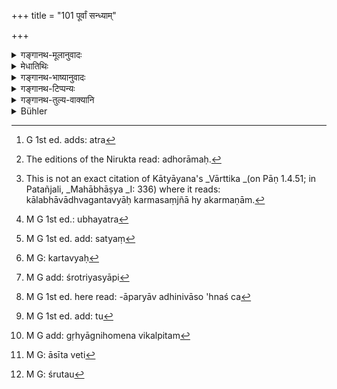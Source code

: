+++
title = "101 पूर्वां सन्ध्याम्"

+++

<details><summary>गङ्गानथ-मूलानुवादः</summary>

Everyday during the earlier twilight one should stand repeating the Sāvitrī, till the sun becomes distinctly visible; and during the later twilight he should sit till the stars ark clearly seen.—(101)
</details>

<details><summary>मेधातिथिः</summary>

संमुखे प्रातः **पूर्वा संध्या** । आदित्यास्तमये **पश्चिमा** । तां **तिष्ठेत् जपन् सावित्रीम्** । आसनाद् उत्थाय निवृत्तगतिर् एकत्र देशे स्यात् । सावित्री उक्तैव "तत् सवितुर् वरेण्यम्" इति । तस्या ह्य् अनुवादाः । ॐकारादिविधिः श्लोके संध्याजपार्थम् "एतद् अक्षरम् एतां च" इति (म्ध् २.७८) । **आर्कदर्शनाद्** इति । यावद् भगवान् आदित्यो दृष्टः । जपस्थानयोर् अयम् एव विनिर्देशः ।

- <u>ननु</u> किम्[^३०७] विधिना, अर्कोदय एव संध्या निवर्तते । तथा हि, न सर्वं तमः क्षीणं नापि परिपूर्णः प्रकाश एषा संध्या । उक्तं च- 


[^३०७]:
     G 1st ed. adds: atra

- दिवि प्रकाशो भुवि चान्धकारः कालः स सावित्र इति प्रदिष्टः ।

निरुक्ते ऽप्य् उक्तम्- "अधोभागः[^३०८] सावित्रः इति पशुसमाम्नाये विज्ञायते । कस्मात् सामान्याद् अधस्ताद् रामो ऽधस्तात् कृष्णः" इति (निर् १२.१३) । आदित्योदये च सर्वतस् तमो निवर्तते । उभयधर्मानिवृत्तौ च संध्या- रात्रिधर्मे ऽहर्धर्मे च । अत्यन्तसंयोगे चैषा द्वितीया **संध्याम्** इति । तेन यावत् संध्याकालं तिष्ठेद् इत्य् उक्तं भवति । ततः परं स्वातन्त्र्यं स्थितम् एव । 


[^३०८]:
     The editions of the Nirukta read: adhorāmaḥ.

- <u>केचिद्</u> आहुर् नैवेयम् अत्यन्तसंयोगे द्वितीया । किं तर्हि "कालश् चाकर्मकाणां कर्मसंज्ञो भवति" इति[^३०९] वार्तिककारस् तत्र "कर्मणि द्वितीया" (पाण् २.३.२) इत्य् एव द्वितीया । यत् तु "कालाध्वनोर् अत्यन्तसंयोगे" (पाण् २.३.५) इति तद् यत्र क्रियावाची शब्दो न प्रयुज्यते । क्रोशं कुटिला नदी, सर्वरात्रं कल्याणी । यत्र[^३१०] च सकर्मको धातुः- मासम् अधीयत इति[^३११] तस्य विषयः । इह पुनः संध्यां तिष्ठेद् इति तिष्ठतिर् अकर्मकः । अतो विधिनिर्देशः कृत्स्नसंध्याप्राप्त्यर्थं स्थानासनयोः कर्तुम्[^३१२] । आरम्भकालस् त्व् इह नोक्तः, संध्याशब्देनैव समर्पितत्वात् । य एव हि संध्याकालस्यारम्भः स एव तद्विधेः[^३१३] । न हि पूर्णमास्यादिकालवद् दीर्घः संध्याकालः, यदि विलम्बः स्याद् दुर्लक्षो ह्य् असाव् अतिसूक्ष्मत्वात् तुलान्तरयोर् इव नामोन्नासौ । अलक्ष्यपौर्वापर्यौ रात्रेर् विरामो ऽह्नश् च प्रारम्भः[^३१४] । अतिशीघ्रगतिर् भगवान् भास्करस् तस्य यथा निर्भुक्ते राशौ राश्यन्तरसंक्रमणं[^३१५] त्रुटिमात्रकालम् इच्छन्ति ज्यौतिषिकाः । एवं देवसारम्भावसानयोर् अप्य् उदयास्तमयौ । प्रागुदयाद् रात्रिर् उदिते ऽहः । अनेन च नास्ति संध्या, आदित्योदयेनैव रात्रिविरामात् । अत एवोदयास्तमयसमीपयोर् अनुष्ठानप्रवृत्तिः । स्पष्टे च सूर्ये नक्षत्रेषु च निवृत्तिर् यतो य इयन्तं कालम् उपास्ते तेनावश्यं मुख्ये काले विधिर् निर्वर्तितो भवति । अत एव च यावान् सावित्रः कालः सेह संध्याभिप्रेता न ज्योतिःशास्त्रगणिता । सा चोक्ता पुरस्तात् ।


[^३१५]:
     M G 1st ed. add: tu


[^३१४]:
     M G 1st ed. here read: -āparyāv adhinivāso 'hnaś ca


[^३१३]:
     M G add: śrotriyasyāpi


[^३१२]:
     M G: kartavyaḥ


[^३११]:
     M G 1st ed. add: satyaṃ


[^३१०]:
     M G 1st ed.: ubhayatra


[^३०९]:
     This is not an exact citation of Kātyāyana's _Vārttika _(on Pāṇ 1.4.51; in Patañjali, _Mahābhāṣya _I: 336) where it reads: kālabhāvādhvagantavyāḥ karmasaṃjñā hy akarmaṇām.

- <u>यद्य्</u> एवं येषाम् अयम् एवाग्निहोत्रकालस् तेषां संध्याविधेर् अभावः प्रसक्तः । 

- <u>केयं</u> परिनोदना । श्रौतेन स्मार्तस्य बाधो युक्त एव ।[^३१६] नैव चात्र विरोधः । तिष्ठतापि शक्यं होतुम् आसीनेन च । 


[^३१६]:
     M G add: gṛhyāgnihomena vikalpitam

- <u>ननु</u> च न केवले स्थानासने संध्ययोर् विहिते, किं तु त्रिकजपो ऽपि । तच् च सावित्रीं जपन् कथं होममन्त्रम् उच्चारयेत् । 

- <u>अस्तु</u> जपस्य बाधः । प्रधाने तावत् स्थानासने न विरुध्येते । "गुणलोपे च मुख्यस्य" (प्म्स् १०.२.६२) इत्य् अनेन न्यायेन जपस्याङ्गत्वाद् बाधो युक्तः । तयोश् च प्रधानत्वं साक्षाद् विधिसंबन्धात् तिष्ठेद् आसीतेति[^३१७] च । जपस्य तु गुणत्वम्, शत्रन्तत्वाज् जपतेर् लक्षणत्वावगमात् । अधिकारसंबन्धश् च स्थानासनयोर् एव, "न तिष्ठति तु यः पूर्वाम्" तथा "तिष्ठन् नैशम् एनो व्यपोहति" इति (म्ध् १.१०३, १०२ ) ।


[^३१७]:
     M G: āsīta veti

- <u>यत् तु</u> केनचिद् उक्तम्- तिष्ठतिर् अत्र गुणः, प्रधानं जपकर्म । ततो हि फलम् अश्रौष्मेति । <u>तत्रोच्यते</u> । नैवायं कामिनो ऽधिकारः । कुतः फलश्रवणम् । यत् तु प्रणवादिवाक्ये "वेदपुण्येन युज्यते" (म्ध् २.७८) इति फलानुवादभ्रमः, स तत्रैव निर्णीतः । तस्मात् स्थानासने प्रधाने ।

- <u>अथ वा</u> अग्निहोत्रिणः सकृत् सावित्रीं जपिष्यन्ति त्रिर् आवर्तयिष्यन्ति वा । न तावताग्निहोत्रस्य कालातिपत्तिः । अश्नन् सायं विनिर्मुक्त इति न तावता विहन्यते । अश्नशब्दः चिरकालवचनः । तावता च कृतः संध्यार्थो भवति । अर्कदर्शनपर्यन्तता ह्य् अङ्गम् एव । उदितहोमिनां कृतसंध्यानाम् एवाग्निहोत्रहोमः । 

- गौतमेन तु "सज्योतिष्या ज्योतिषो दर्शनात्" इति (ग्ध् २.११) सूत्रस्यार्थः । एतावान् कालः संध्योच्यते । न विध्यङ्गम् । तत्रैतावति काले नास्त्य् आवृत्तिः । यथा "पौर्णमास्यां यजेत" (श्ब् ११.१.३.६) इति न कालानुरोधेन कर्मण आवृत्तिः, तथा पूर्वां संध्यां सनक्षत्रां पश्चिमां सदिवाकराम् इति, तद् अपि काललक्षणम् एतावान् काल इह संध्याशब्देनोच्यते । तत्र सांध्यो विधिर् अनुष्ठेयः । तत्रेयति संध्याशब्दवाच्ये काले च मुहूर्तमात्रे यदि त्रिचतुरासु कालकलासु स्थानासनजपान् कुर्यात्, संपन्न एव विध्यर्थः । न ह्य् अत्र कृत्स्नकालव्याप्तिः श्रुता[^३१८] मनोर् इव । सर्वथाग्निहोत्रसंध्याविधी समानकालाव् अपि शक्याव् अनुष्ठातुम् ।


[^३१८]:
     M G: śrutau

- **सदा**शब्दो नित्यताम् आह । उभयसंध्याशेषः । **आसीत** आसनम् अनूर्ध्वतावस्थानम् उपविष्टो भवेत् । **ऋक्षं** नक्षत्रम् । **आ** तद्**विभावनात्** । **आर्कदर्शनाद्** इति य आकारः स इहानुषक्तव्यः । **सम्यक्**शब्दो दर्शनविभावनयोर् विशेषणम् । सम्यग् यदा परिपूर्णमण्डल आदित्यो भवति, नक्षत्राणि च भास्वन्ति स्वभासा युक्तानि नादित्यतेजोऽभिभूतानि ॥ २.१०१ ॥
</details>

<details><summary>गङ्गानथ-भाष्यानुवादः</summary>

‘*Earlier twilight*’ is that when the morning is ahead; and the ‘later twilight’ is that when the sun sets. During the former ‘*one should stand, repeating the Sāvitrī*; *i.e*., rising from the seat, one should desist from moving and continue to remain at the same place. The ‘*Sāvitrī*’ has already been described as the verse ‘*tatsavitur varenyam*’; and it is this verse that has been referred to in the verse 2.78 laying down the pronouncing of the syllable ‘*om*,’ etc., in connection with the reciting of the Twilight Prayers.

‘*Till the sun is visible*’—till the blessed God Sun becomes seen.

The present verse contains the injunction of the *Repeating* (of the
*Sāvitrī*) and the *Standing*.

*Question*:—“What is the use of laying down the limit? The ‘twilight’
naturally ceases at sun-rise. For the very definition of ‘Twilight’ is that ‘it is that time during which darkness is not all gone, nor is light quite complete.’ It is also thus described—‘When there is brightness in the sky and darkness on the earth, this time has been called sacred to the Sun.’ In the *Nirukta* also it is said that ‘When there is ruddiness below, it is the *Sāvitra* time.’ In works dealing with animals also it is said—‘From what similarity—because it is ruddy underneath, and black underneath.’ And as a matter of fact, darkness ceases entirely at sunrise. It is ‘twilight’ when the characteristics of neither day nor night have ceased. The Accusative ending in ‘*Sandyām*’ denotes *duration*; hence the meaning is that so long as the time of twilight continues he should remain standing; and after that the man is naturally free.”

In answer to this some people have held that the Accusative ending here does not denote *duration*, it denotes the *objective* itself, in accordance with the declaration of the author of the *Vārtika* that ‘time conies to be called the object of intransitive verbs.’ As regards Pāṇini’s rule (2.3.5) laying down the use of the Accusative in the sense of ‘duration of time and space,’ it refers either to (1) such sentences as do not contain a verb signifying some action,—*e.g*., ‘the river crooked *for two miles* (*krośam*),’ ‘blessed *throughout the night* (*sarva-* *rātram*),’—or (2) where the verb used is a transitive one,—*e.g*., ‘the book is studied *for a month* (*māsam*).’ In the present instance however, in the sentence ‘*pūrvām sandhyām tiṣṭhet*,’—the root ‘*sthū*’ is intransitive. Hence the injunction in the text must be taken as meant to imply simply that the acts of
*standing* and *sitting* should be done during the two Twilights. The
precise time for the beginning of the acts is not directly laid down; for the simple reason that it is already implied: the time for the beginning of the enjoined act is the same as that of the period of ‘twilight.’ This period of ‘twilight’ is not a lengthy one, like that of the ‘Full Moon Day’ and the like; so that if there were any delay (in the beginning), the time would be difficult to detect; because the time falling between the end of night and the beginning of day is extremely subtle, and the sequence between these two is as difficult to discern as that between the rising of one and the dipping of another pan of the weighing scale. The Sun-god is extremely swift in his movements; and the time intervening between his passing from one zodiacal sign and entering into another has been regarded by astronomers to be a mere ‘truṭi,’ infinitesimal Similarly with the rising and setting of the Sun as indicating the beginning and end of the day. Before sun-rise it is ‘Night,’ and after sun-rise it is ‘Day’; and under this explanation there is no such time as ‘Twilight’; the rising of the sun h aving put an end to the night. It is for this reason that the performance is begun at times approximating to sunrise and sunset; and it ceases as soon as either the sun or the stars become distinctly visible. And hence one who continues the performance during such time is regarded as having fulfilled the injunction at the proper time. Thus what is meant by ‘Twilight’ here is just that time which is ‘*Sāvitra*’—pertaining to the Sun,—and not that infinitesimal point of time postulated in astronomical works, which has been referred to above.

*Objection*.—“If this is so, then the offering of Twilight Prayers
becomes impossible for those for whom the said time is exactly at which they perform their *Agnihotra*.”

*Answer*.—What is this objection? In the first place it is only right
that what is enjoined in the *Smṛti* (*i.e*., the Twilight Prayers) should be set aside by what is enjoined in the *Śruti* (*i.e., the Agnihotra*). But as a matter of fact, there is no incompatibility between the two acts; for the Agnihotra-oblations (laid down by *Śruti*) could very well be offered by one while he is *standing* or *sitting* (which two acts are enjoined by the present verse).

“But it is not only *standing* and *sitting* that are enjoined by the present text; the repeating of the threefold Mantra is also prescribed. So that while one is repeating the (according to the present verse), how could he, at the same time, recite the Mantras prescribed in connection with the *Agnihotra* - oblations?”

Well, in that case, the repeating (of the *Sāvitrī*, etc.) might be set aside; but there would be no such incompatibility in connection with the acts of *standing* and *sitting*, which are the principal factors in the present injunction. And in accordance with the principle enunciated in Jaimini’s *Sūtra* (10. 2. 63), it is only right that the act of
*repeating the Sāvitrī*,—which is only a subordinate factor—should be
set aside. That the acts of *standing* and *sitting* are the principal factors is shown by the fact that the injunctive words ‘*tiṣṭhet*, (should stand) ‘*āsīta*’ (‘should sit’) directly enjoin those acts only; and that the *repeating* of the *Sāvitrī* is the subordinate factor is shown by the fact that it is spoken of by means of the present participial epithet (‘*japan*,’ ‘repeating’), which shows that it is only a qualifying adjunct. And the real connection with the injunction is of the acts of *standing* and *sitting* only; as is also made clear by what follows in the next two verses.

Some people have held that in the present context *standing* is the subordinate and the act of *repeating* the predominant factor, as it is from the latter that we have read of results following (in verse 78).

In answer to this we make the following observations: The present context is not intended for persons moved by personal desires; hence why should the text speak of any desirable results? As regards the misconception that people h ave regarding the declaration in verse 78—‘He becomes endowed with Vedic merit’—describing the syllable ‘*om*,’ etc., as being a description of results,—this we have already disposed of under that context. Hence we conclude that in the present context,
*standing* and *sitting* are the predominant factors.

Or, it may be that those who perforin the *Agnihotra* shall recite the
*Sāvitrī* only once, or shall repeat it thrice; and this much of it will
not interfere with the time prescribed for the *Agnihotra*. \[Just as even though it is stated that ‘in the evening one becomes free by muttering prayers for a long time,’ yet this does not interfere with the performance of the *Agnihotra*. The term ‘*aśna*’ stands for *long time.\]* And yet the said recitation of the *Sāvitrī* would accomplish the purpose of the Twilight Prayers; specially as the assertion that the repeating is to go on *till the sun is seen* is only a subordinate factor in the Injunction (and hence need not be necessarily followed).

\[The above applies to such *Agnihotrins* only as have adopted the time before sun-rise for their offerings.\] As for those who have adopted the time *after sunrise*, (the difficulty does not arise, and) the Agnihotra-oblations would naturally be offered after the Twilight Prayers have been offered.

Gautama (2.17) speaks of the two Twilight Prayers as to be offered ‘(*a*) while the stars are still visible (at dawn) and (*b*) till such time as the stars become visible (after sunset)’; and all that this means is that the time described is to be regarded as ‘Twilight’; and it does not mean that this time mentioned is part of the Injunction; nor does it follow that the *Sāvitrī* is to be repeated during the whole of the time stated. Just as in the case of the Injunction ‘One should offer sacrifices on the full-moonday,’ it does not mean that the act of sacrificing is to be repeated during all the time comprised in the time mentioned; exactly in the same manner, when we have such assertions as that “the Earlier Twilight-Prayers are to be repeated while the stars are visible, and the later ones while the sun is still visible,”—all that is meant is the definition of the two times; the meaning being that ‘such and such a time is what is meant by the term *Twilight*; and it is at that time that the Twilight-Prayers should be offered.’ Thus then, the term ‘Twilight’ standing for the period of time mentioned, if one should perform the *standing* or *sitting* and *mantra-ref tenting* for only a minute, or for any three or four points of time, he will have accomplished what is prescribed by the Injunction.

The term ‘*Sadā*,’ ‘*Every day,'* signifies the compulsory character of the act; and it is to be taken as pertaining to both *Twilights*.

‘*Should sit*’;—‘*sitting*’ standing for any position other than
*standing*, the meaning is that he should be seated.

‘*Ṛkṣa*’ means *stars*. ‘*Ā*’—*i.e*., *till*—they are seen;—the ‘*ā*’ (‘till’) occurring in connection with ‘*arkadarśanāt*’ (in the first time) should be construed also along with ‘*ṛkṣavibhāvanāt*.’

‘*Samyak*,’ ‘*clearly*,’ qualifies both ‘*darśana*’ and ‘*vibhāvana*’; the sense being—(*a*) ‘when the sun is seen *clearly*,—*i.e*., the whole disc becomes visible,’—and (*b*) ‘when the stars are bright, shining in their full splendour, and not dimmed by the stronger light of the sun.’—(101)
</details>

<details><summary>गङ्गानथ-टिप्पन्यः</summary>

*Medhātithi* (p. 121, 1. 26)—‘*Gautamena tu*.’ The complete Sutra of
Gautama is as follows tiṣṭhet pūrvāmāsīta uttarāṃ sajyotiṣyājyotiṣo
darśanāt vāgyataḥ (2. 17)

This verse is quoted in *Vīramitrodaya* (Saṃskāra, p. 447);—also in
*Parāśaramādhava* (Ācāra, p. 281) as laying down the necessity of
*japa*;—and in *Hemādri* (Śirāddha, p. 695).
</details>

<details><summary>गङ्गानथ-तुल्य-वाक्यानि</summary>

*Dakṣa* (Parāśaramādhava, p. 267).—‘The junction of Day and Night,
devoid of the Sun, and the Stars, is called the *Twilight*.’

*Dakṣa* (Parāśaramādhava, p. 269).—‘Two *nādis* at the end of night is
the beginning of the Twilight; and the appearance of the first streak of
the sun is its end.’

*Gautama-Dharmasūtra*, 2. 17.—‘The morning prayers should be offered
while the stars are still visible, and the Evening Prayers, before the
stars become visible,—the man being seated and speech held in check.’

*Baudhāyana-Dharmasūtra*, (4.2. 10,12,13).—‘The Morning Prayers should
be offered by one seated facing the East;—it may be begun before
sunrise, but it should be completed as soon as the sun has risen the
Evening Prayers should he begun before sunset; it may be completed later
on.’

*Āpastamba-Dharmasūtra* (1.11.30. 8).—‘The two Twilight Prayers should
be offered outside the village, with speeoh controlled.’

*Vaśiṣṭha-smṛti* (26. 2-3).—‘Whatever sins, in act, mind Or speech, may
have been committed during the day,—the man casts off by means of
Breath-suspensions during the performance of the Evening
Prayers;—whatever sins...... during the day... Morning Prayers.’

*Viṣṇu-smṛti* (27. 2-3).—‘Prayers during the two twilights;—the Morning
one should he offered standing, and the Evening one, sitting.’

*Yājñavalkya* (1. 24-25).—‘One should continue to repeat the Sāvitrī in
the evening till the appearance of the stars; and in the morning till
the appearance of the sun.’

*Samvarta* (Vīramitrodaya-Saṃskāra, p. 447).—‘In the morning the
Twilight Prayers should be offered while the stars are still visible;
the Evening Prayers while the sun is still visible, being only half-set;
the student should offer the morning prayers, standing, and the evening
prayers, seated.

*Vyāsa* (*Parāśaramādhava*, p. 268).—Since they worship the Twilight at
the time of the junction of day and night, they call it the *Twilight
Prayer*.’

*Yogi-Yājñavalkya* (*Parāśaramādhava*, p. 268).—‘One should offer the
Twilight Prayers at the junction, not either after sunset or after
sunrise.’

*Taittirīya-Brāhmaṇa* (*Parāśaramādhava*, p. 268).—‘Meditating upon the
sun, rising and setting, if the learned Brāhmaṇa offer the Prayers, he
obtains all that is good.’

*Śaṅkha (Parāśaramādhava*, p. 275).—‘The Morning Twilight is accompanied
by stars, and the Evening one by the sun; both these one should
observe.’
</details>

<details><summary>Bühler</summary>

101	Let him stand during the morning twilight, muttering the Savitri until the sun appears, but (let him recite it), seated, in the evening until the constellations can be seen distinctly.
</details>
